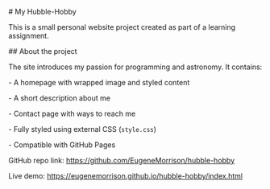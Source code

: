 \# My Hubble-Hobby



This is a small personal website project created as part of a learning assignment.



\## About the project



The site introduces my passion for programming and astronomy. It contains:



\- A homepage with wrapped image and styled content

\- A short description about me

\- Contact page with ways to reach me

\- Fully styled using external CSS (`style.css`)

\- Compatible with GitHub Pages



GitHub repo link: https://github.com/EugeneMorrison/hubble-hobby

Live demo: https://eugenemorrison.github.io/hubble-hobby/index.html



